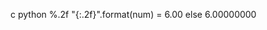 c                           python
%.2f                        "{:.2f}".format(num)         = 6.00 else 6.00000000